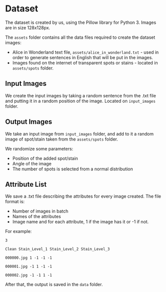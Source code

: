 # Dataset
The dataset is created by us, using the Pillow library for Python 3.
Images are in size 128x128px.

The `assets` folder contains all the data files required to create the dataset images:
* Alice in Wonderland text file, `assets/alice_in_wonderland.txt` - used in order to generate sentences in English that will be put in the images.
* Images found on the internet of transparent spots or stains - located in `assets/spots` folder.

## Input Images
We create the input images by taking a random sentence from the .txt file and putting it in a random position of the image. Located on `input_images` folder.

## Output Images
We take an input image from `input_images` folder, and add to it a random image of spot/stain taken from the `assets/spots` folder.

We randomize some parameters:
 * Position of the added spot/stain
 * Angle of the image
 * The number of spots is selected from a normal distribution
## Attribute List
We save a .txt file describing the attributes for every image created.
The file format is:
  * Number of images in batch
  * Names of the attributes
  * Image name and for each attribute, 1 if the image has it or -1 if not.
  
For example:
```
3

Clean Stain_Level_1 Stain_Level_2 Stain_Level_3

000000.jpg 1 -1 -1 -1

000001.jpg -1 1 -1 -1

000002.jpg -1 -1 1 -1
```


After that, the output is saved in the `data` folder.
